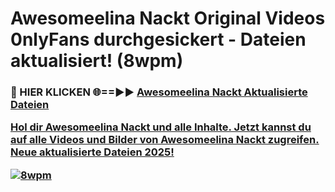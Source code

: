 # Awesomeelina Nackt Original Videos 0nlyFans durchgesickert - Dateien aktualisiert! (8wpm)

<h3>🔴 HIER KLICKEN 🌐==►► <a href="https://tinyurl.com/h6vf6nb8" rel="nofollow">Awesomeelina Nackt Aktualisierte Dateien

Hol dir Awesomeelina Nackt und alle Inhalte. Jetzt kannst du auf alle Videos und Bilder von Awesomeelina Nackt zugreifen. Neue aktualisierte Dateien 2025!

[![8wpm](https://i.imgur.com/sD4kR3V.gif)](https://tinyurl.com/h6vf6nb8)

